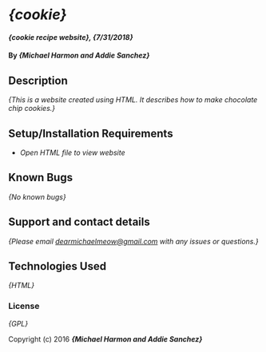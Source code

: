 # _{cookie}_

#### _{cookie recipe website}, {7/31/2018}_

#### By _**{Michael Harmon and Addie Sanchez}**_

## Description

_{This is a website created using HTML.  It describes how to make chocolate chip cookies.}_

## Setup/Installation Requirements

* _Open HTML file to view website_


## Known Bugs

_{No known bugs}_

## Support and contact details

_{Please email dearmichaelmeow@gmail.com with any issues or questions.}_

## Technologies Used

_{HTML}_

### License

*{GPL}*

Copyright (c) 2016 **_{Michael Harmon and Addie Sanchez}_**
